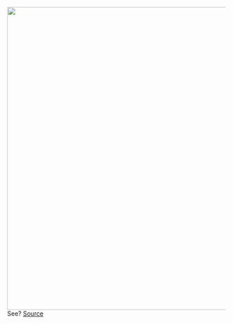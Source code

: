 <img src='https://cdn.vox-cdn.com/uploads/chorus_image/image/50858597/tldr-logo.1473954443.png' width='700px' /><br/>
See?
<a href='https://www.theverge.com/tldr/22289657/never-gonna-give-you-up-4k'> Source <a/>